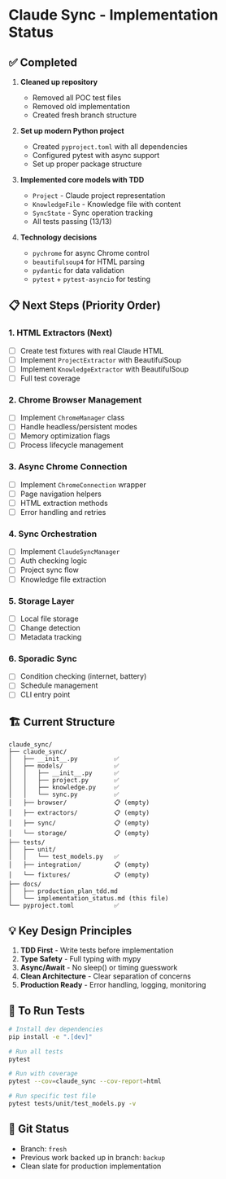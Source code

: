 # Claude Sync - Implementation Status

## ✅ Completed

1. **Cleaned up repository**
   - Removed all POC test files
   - Removed old implementation
   - Created fresh branch structure

2. **Set up modern Python project**
   - Created `pyproject.toml` with all dependencies
   - Configured pytest with async support
   - Set up proper package structure

3. **Implemented core models with TDD**
   - `Project` - Claude project representation
   - `KnowledgeFile` - Knowledge file with content
   - `SyncState` - Sync operation tracking
   - All tests passing (13/13)

4. **Technology decisions**
   - `pychrome` for async Chrome control
   - `beautifulsoup4` for HTML parsing
   - `pydantic` for data validation
   - `pytest` + `pytest-asyncio` for testing

## 📋 Next Steps (Priority Order)

### 1. HTML Extractors (Next)
- [ ] Create test fixtures with real Claude HTML
- [ ] Implement `ProjectExtractor` with BeautifulSoup
- [ ] Implement `KnowledgeExtractor` with BeautifulSoup
- [ ] Full test coverage

### 2. Chrome Browser Management
- [ ] Implement `ChromeManager` class
- [ ] Handle headless/persistent modes
- [ ] Memory optimization flags
- [ ] Process lifecycle management

### 3. Async Chrome Connection
- [ ] Implement `ChromeConnection` wrapper
- [ ] Page navigation helpers
- [ ] HTML extraction methods
- [ ] Error handling and retries

### 4. Sync Orchestration
- [ ] Implement `ClaudeSyncManager`
- [ ] Auth checking logic
- [ ] Project sync flow
- [ ] Knowledge file extraction

### 5. Storage Layer
- [ ] Local file storage
- [ ] Change detection
- [ ] Metadata tracking

### 6. Sporadic Sync
- [ ] Condition checking (internet, battery)
- [ ] Schedule management
- [ ] CLI entry point

## 🏗️ Current Structure

```
claude_sync/
├── claude_sync/
│   ├── __init__.py          ✅
│   ├── models/              ✅
│   │   ├── __init__.py      ✅
│   │   ├── project.py       ✅
│   │   ├── knowledge.py     ✅
│   │   └── sync.py          ✅
│   ├── browser/             📋 (empty)
│   ├── extractors/          📋 (empty)
│   ├── sync/                📋 (empty)
│   └── storage/             📋 (empty)
├── tests/
│   ├── unit/
│   │   └── test_models.py   ✅
│   ├── integration/         📋 (empty)
│   └── fixtures/            📋 (empty)
├── docs/
│   ├── production_plan_tdd.md
│   └── implementation_status.md (this file)
└── pyproject.toml           ✅
```

## 💡 Key Design Principles

1. **TDD First** - Write tests before implementation
2. **Type Safety** - Full typing with mypy
3. **Async/Await** - No sleep() or timing guesswork
4. **Clean Architecture** - Clear separation of concerns
5. **Production Ready** - Error handling, logging, monitoring

## 🚀 To Run Tests

```bash
# Install dev dependencies
pip install -e ".[dev]"

# Run all tests
pytest

# Run with coverage
pytest --cov=claude_sync --cov-report=html

# Run specific test file
pytest tests/unit/test_models.py -v
```

## 📝 Git Status

- Branch: `fresh`
- Previous work backed up in branch: `backup`
- Clean slate for production implementation